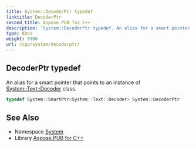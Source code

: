 ```yaml
---
title: System::DecoderPtr typedef
linktitle: DecoderPtr
second_title: Aspose.PUB for C++
description: 'System::DecoderPtr typedef. An alias for a smart pointer that points to an instance of System::Text::Decoder class in C++.'
type: docs
weight: 9900
url: /cpp/system/decoderptr/
---
```

## DecoderPtr typedef


An alias for a smart pointer that points to an instance of [System::Text::Decoder](../../system.text/decoder/) class.

```cpp
typedef System::SmartPtr<System::Text::Decoder> System::DecoderPtr
```

## See Also

* Namespace [System](../)
* Library [Aspose.PUB for C++](../../)
